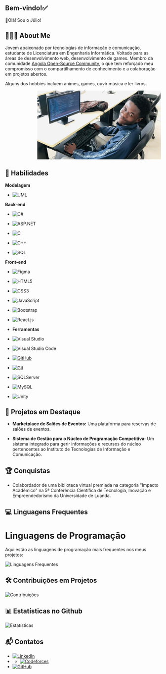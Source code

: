 
## Bem-vindo!✅
👋Olá! Sou o Júlio!
##

## 🧑🏿‍💻 About Me
Jovem  apaixonado por tecnologias de informação e comunicação, estudante de Licenciatura em Engenharia Informática. Voltado para as áreas de desenvolvimento web, desenvolvimento de games.
Membro da comunidade [Angola Open-Source Community](<https://www.linkedin.com/company/angola-open-source-community/>), o que tem reforçado meu compromisso com o compartilhamento de conhecimento e a colaboração em projetos abertos.

Alguns dos hobbies incluem animes, games, ouvir música e ler livros.
<p align="right">
  <img src="https://github.com/juliobugfixer/juliobugfixer/blob/6a34c9c6de26dfde56011587a9f3422bde164fba/debugging....png" alt="Myself..." width="400">
</p>

## 🚀 Habilidades
**Modelagem**
- ![UML](https://img.shields.io/badge/UML-FF5733?style=for-the-badge&logo=uml&logoColor=white)

**Back-end**
- ![C#](https://img.shields.io/badge/C%23-239120?style=for-the-badge&logo=c-sharp&logoColor=white)

- ![ASP.NET](https://img.shields.io/badge/ASP.NET-512BD4?style=for-the-badge&logo=dotnet&logoColor=white)

- ![C](https://img.shields.io/badge/_C-00599C?style=for-the-badge&logo=c&logoColor=white)

- ![C++](https://img.shields.io/badge/C++-00599C?style=for-the-badge&logo=c%2B%2B&logoColor=white)

- ![SQL](https://img.shields.io/badge/SQL-FFCA28?style=for-the-badge&logo=sql&logoColor=black)

**Front-end**
- ![Figma](https://img.shields.io/badge/Figma-F24E1E?style=for-the-badge&logo=figma&logoColor=white)

- ![HTML5](https://img.shields.io/badge/HTML5-E34F26?style=for-the-badge&logo=html5&logoColor=white)

- ![CSS3](https://img.shields.io/badge/CSS3-1572B6?style=for-the-badge&logo=css3&logoColor=white)

- ![JavaScript](https://img.shields.io/badge/JavaScript-F7DF1E?style=for-the-badge&logo=javascript&logoColor=black)

- ![Bootstrap](https://img.shields.io/badge/Bootstrap-563D7C?style=for-the-badge&logo=bootstrap&logoColor=white)

- ![React.js](https://img.shields.io/badge/React-61DAFB?style=for-the-badge&logo=react&logoColor=black)

- **Ferramentas**
- ![Visual Studio](https://img.shields.io/badge/Visual%20Studio-5C2D91?style=for-the-badge&logo=visual%20studio&logoColor=white)
- ![Visual Studio Code](https://img.shields.io/badge/VS%20Code-007ACC?style=for-the-badge&logo=visual%20studio%20code&logoColor=white)
- [![GitHub](https://img.shields.io/badge/GitHub-000?style=for-the-badge&logo=github&logoColor=30A3DC)](https://docs.github.com/)
- [![Git](https://img.shields.io/badge/Git-000?style=for-the-badge&logo=git&logoColor=E94D5F)](https://git-scm.com/doc)
- ![SQLServer](https://img.shields.io/badge/SQL%20Server-CC2927?style=for-the-badge&logo=microsoft%20sql%20server&logoColor=white)
- ![MySQL](https://img.shields.io/badge/MySQL-4479A1?style=for-the-badge&logo=mysql&logoColor=white)
- ![Unity](https://img.shields.io/badge/Unity-000000?style=for-the-badge&logo=unity&logoColor=white)

## 🌟 Projetos em Destaque
- __Marketplace de Salões de Eventos:__ Uma plataforma para reservas de salões de eventos.

- __Sistema de Gestão para o Núcleo de Programação Competitiva:__ Um sistema integrado para gerir informações e recursos do núcleo pertencentes ao Instituto de Tecnologias de Informação e Comunicação.

## 🏆 Conquistas
- Colabordador de uma biblioteca virtual premiada na categoria "Impacto Académico" na 5ª Conferência Científica de Tecnologia, Inovação e Empreendedorismo da Universidade de Luanda.


## 💻 Linguagens Frequentes
# Linguagens de Programação

Aqui estão as linguagens de programação mais frequentes nos meus projetos:

![Linguagens Frequentes](https://github-readme-stats-git-masterrstaa-rickstaa.vercel.app/api/top-langs/?username=juliobugfixer&layout=compact&theme=light&border_color=512BD4&title_color=E94D5F&text_color=00000)


## 🛠️ Contribuições em Projetos
![Contribuições](https://github-readme-streak-stats.herokuapp.com/?user=juliobugfixer&theme=light)

## 📊 Estatísticas no Github
![Estatísticas](https://github-readme-stats.vercel.app/api?username=juliobugfixer&show_icons=true&theme=light)

## 📬 Contatos
- [![LinkedIn](https://img.shields.io/badge/LinkedIn-0077B5?style=for-the-badge&logo=linkedin&logoColor=white)](https://www.linkedin.com/in/ngombo-júlio-miguel-manuel-66b72a24a)
- - [![Codeforces](https://img.shields.io/badge/Codeforces-MNjulio23-blue)](https://codeforces.com/profile/MNjulio23)
- [![GitHub](https://img.shields.io/badge/GitHub-100000?style=for-the-badge&logo=github&logoColor=white)](https://github.com/JulioMXXIII)

